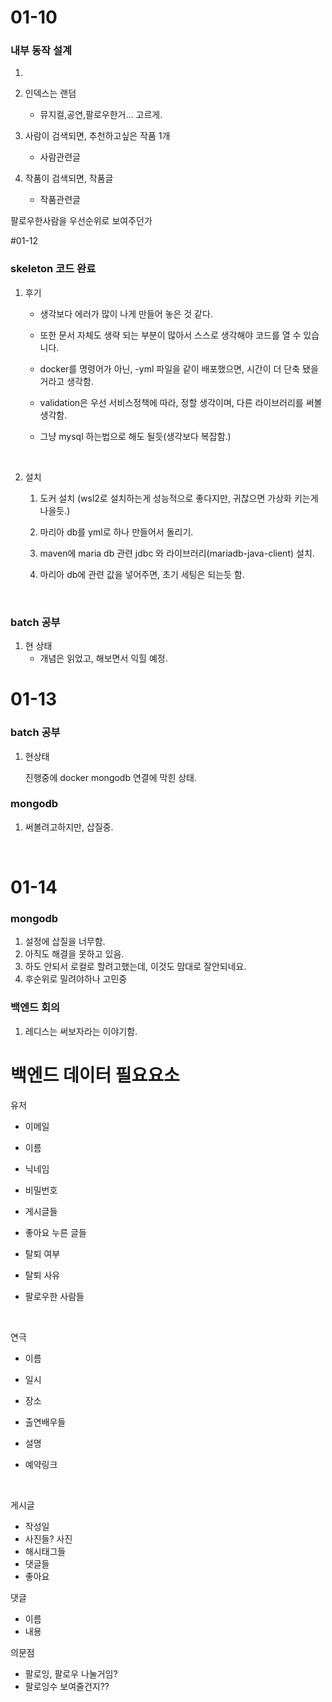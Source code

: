 # 01-10

### 내부 동작 설계

1. ​

2. 인덱스는 랜덤 
   - 뮤지컬,공연,팔로우한거... 고르게.


1. 사람이 검색되면, 추천하고싶은 작품 1개 
   - 사람관련글
2. 작품이 검색되면, 작품글
   - 작품관련글


팔로우한사람을 우선순위로 보여주던가



#01-12

### skeleton 코드 완료

1. 후기

   - 생각보다 에러가 많이 나게 만들어 놓은 것 같다. 

   - 또한 문서 자체도 생략 되는 부분이 많아서 스스로 생각해야 코드를 열 수 있습니다.

   - docker를 명령어가 아닌, -yml 파일을 같이 배포했으면, 시간이 더 단축 됐을거라고 생각함.

   - validation은 우선 서비스정책에 따라, 정할 생각이며, 다른 라이브러리를 써볼 생각함.

   - 그냥 mysql 하는법으로 해도 될듯(생각보다 복잡함.)

     ​

2. 설치

   1. 도커 설치 (wsl2로 설치하는게 성능적으로 좋다지만, 귀찮으면 가상화 키는게 나을듯.)

   2. 마리아 db를 yml로 하나 만들어서 돌리기.

   3. maven에  maria db 관련 jdbc 와 라이브러리(mariadb-java-client) 설치.

   4. 마리아 db에 관련 값을 넣어주면, 초기 세팅은 되는듯 함.

      ​

### batch 공부

1. 현 상태
   - 개념은 읽었고, 해보면서 익힐 예정.



# 01-13

### batch 공부

1. 현상태

   진행중에 docker mongodb 연결에 막힌 상태.



### mongodb

1.  써볼려고하지만, 삽질중.

    ​

# 01-14

### mongodb

1. 설정에 삽질을 너무함.
2.  아직도 해결을 못하고 있음.
3. 하도 안되서 로컬로 할려고했는데, 이것도 맘대로 잘안되네요.
4. 후순위로 밀려야하나 고민중

### 백엔드 회의

1. 레디스는 써보자라는 이야기함.



# 백엔드 데이터 필요요소

유저

- 이메일

- 이름

- 닉네임

- 비밀번호

- 게시글들

- 좋아요 누른 글들

- 탈퇴 여부

- 탈퇴 사유

- 팔로우한 사람들

  ​

연극

- 이름

- 일시

- 장소

- 출연배우들

- 설명

- 예약링크

  ​

게시글

- 작성일
- 사진들? 사진
- 해시태그들
- 댓글들
- 좋아요



댓글

- 이름
- 내용

의문점

- 팔로잉, 팔로우 나눌거임?
- 팔로잉수 보여줄건지??